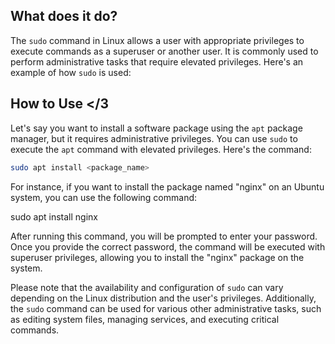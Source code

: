 ## What does it do?
The `sudo` command in Linux allows a user with appropriate privileges to execute commands as a superuser or another user. It is commonly used to perform administrative tasks that require elevated privileges. Here's an example of how `sudo` is used:

## How to Use </3
Let's say you want to install a software package using the `apt` package manager, but it requires administrative privileges. You can use `sudo` to execute the `apt` command with elevated privileges. Here's the command:

```zsh
sudo apt install <package_name> 
```


For instance, if you want to install the package named "nginx" on an Ubuntu system, you can use the following command:

sudo apt install nginx 

After running this command, you will be prompted to enter your password. Once you provide the correct password, the command will be executed with superuser privileges, allowing you to install the "nginx" package on the system.

Please note that the availability and configuration of `sudo` can vary depending on the Linux distribution and the user's privileges. Additionally, the `sudo` command can be used for various other administrative tasks, such as editing system files, managing services, and executing critical commands.
